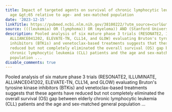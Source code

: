 ```yaml
---
title: Impact of targeted agents on survival of chronic lymphocytic leukemia patients
  age &gt;65 relative to age- and sex-matched population
date: '2023-12-15'
linkTitle: https://pubmed.ncbi.nlm.nih.gov/38100222/?utm_source=curl&utm_medium=rss&utm_campaign=pubmed-2&utm_content=1Rkszs2HVZ2RHP33OibaNFew6VK-LzjJWTD4GwmLlk8B-wCceh&fc=20220923065203&ff=20231215170551&v=2.18.0
source: (((leukemia) OR (lymphoma)) OR (myeloma)) AND (Stanford University[Affiliation])
description: Pooled analysis of six mature phase 3 trials (RESONATE2, ILLUMINATE,
  ALLIANCE041202, ELEVATE-TN, CLL14, and GLOW) evaluating Bruton's tyrosine kinase
  inhibitors (BTKis) and venetoclax-based treatments suggests that these agents have
  reduced but not completely eliminated the overall survival (OS) gap between elderly
  chronic lymphocytic leukemia (CLL) patients and the age and sex-matched general
  population ...
disable_comments: true
---
```

Pooled analysis of six mature phase 3 trials (RESONATE2, ILLUMINATE, ALLIANCE041202, ELEVATE-TN, CLL14, and GLOW) evaluating Bruton's tyrosine kinase inhibitors (BTKis) and venetoclax-based treatments suggests that these agents have reduced but not completely eliminated the overall survival (OS) gap between elderly chronic lymphocytic leukemia (CLL) patients and the age and sex-matched general population ...
